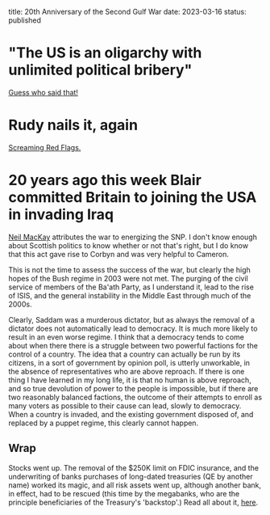 title: 20th Anniversary of the Second Gulf War
date: 2023-03-16
status: published

# "The US is an oligarchy with unlimited political bribery"

[Guess who said that!](https://www.rollingstone.com/politics/politics-news/jimmy-carter-u-s-is-an-oligarchy-with-unlimited-political-bribery-63262/)

# Rudy nails it, again

[Screaming Red Flags.](https://rudy.substack.com/p/screaming-red-flags)

# 20 years ago this week Blair committed Britain to joining the USA in invading Iraq

[Neil MacKay](https://www.heraldscotland.com/politics/viewpoint/23388261.snp-owes-everything-tony-blairs-iraq-war-sins/) attributes the war to energizing the SNP. I don't know enough about Scottish politics
to know whether or not that's right, but I do know that this act gave rise to Corbyn and was very helpful to Cameron.

This is not the time to assess the success of the war, but clearly the high hopes of the Bush regime in 2003 were not met. The purging of the civil service of members of the Ba'ath Party, as I understand it, lead to the rise of ISIS, and the general instability in the Middle East
through much of the 2000s. 

Clearly, Saddam was a murderous dictator, but as always the removal of a dictator does not automatically lead to democracy. It is much more likely to result in an even worse regime.
I think that a democracy tends to come about when there there is a struggle between two powerful factions for the control of a country.
The idea that a country can actually be run by its citizens, in a sort of government by opinion poll, is utterly unworkable, in the absence of representatives who are above reproach. 
If there is one thing I have learned in my long life, it is that no human is above reproach, and so true devolution of power to the people is impossible, but if there are two reasonably balanced factions, the outcome of their attempts to enroll as many voters as possible to their cause can lead, slowly to democracy. When a country is invaded, and the existing government disposed of, and replaced by a puppet regime, this clearly cannot happen.

## Wrap
Stocks went up. The removal of the $250K limit on FDIC insurance, and the underwriting of
banks purchases of long-dated treasuries (QE by another name) worked its magic, and 
all risk assets went up, although another bank, in effect, had to be rescued (this time by the megabanks, who are the principle beneficiaries of the Treasury's 'backstop'.)
Read all about it, [here](https://www.zerohedge.com/markets/first-republic-bank-shares-crash-exploring-strategic-options).
